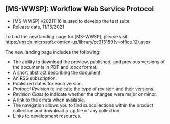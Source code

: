 ## [MS-WWSP]: Workflow Web Service Protocol
- [MS-WWSP] v20211116 is used to develop the test suite.
- Release date, 11/16/2021

To find the new landing page for [MS-WWSP], please visit https://msdn.microsoft.com/en-us/library/cc313159(v=office.12).aspx

The new landing page includes the following:
- The ability to download the preview, published, and previous versions of the documents in PDF and .docx format.
- A short abstract describing the document.
- An RSS subscription.
- Published dates for each version.
- *Protocol Revision* to indicate the type of revision and their versions.
- *Revision Class* to indicate whether the changes were major or minor.
- A link to the errata when available.
- The navigation allows you to find subcollections within the product collection and download a zip file of any collection.
- Links to development resources.